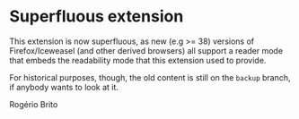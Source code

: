 # Superfluous extension

This extension is now superfluous, as new (e.g >= 38) versions of Firefox/Iceweasel (and
other derived browsers) all support a reader mode that embeds the
readability mode that this extension used to provide.
    
For historical purposes, though, the old content is still on the `backup`
branch, if anybody wants to look at it.
    

Rogério Brito
